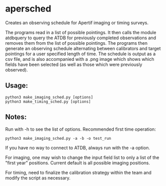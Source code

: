 # apersched
Creates an observing schedule for Apertif imaging or timing surveys.

The programs read in a list of possible pointings.  It then calls the module atdbquery to query the ATDB for previously completed observations and removes them from the list of possible pointings.  The programs then generate an observing schedule alternating between calibrators and target pointings for a user specified length of time.  The schedule is output as a csv file, and is also accompanied with a .png image which shows which fields have been selected (as well as those which were previously observed).

## Usage:
```
python3 make_imaging_sched.py [options]
python3 make_timing_sched.py [options]
```

## Notes:
Run with -h to see the list of options.  Recommended first time operation:
```
python3 make_imaging_sched.py -a -b -o test_run
```

If you have no way to connect to ATDB, always run with the -a option.

For imaging, one may wish to change the input field list to only a list of the "first year" positions.  Current default is all possible imaging positions.

For timing, need to finalize the calibration strategy within the team and modify the script as necessary.
